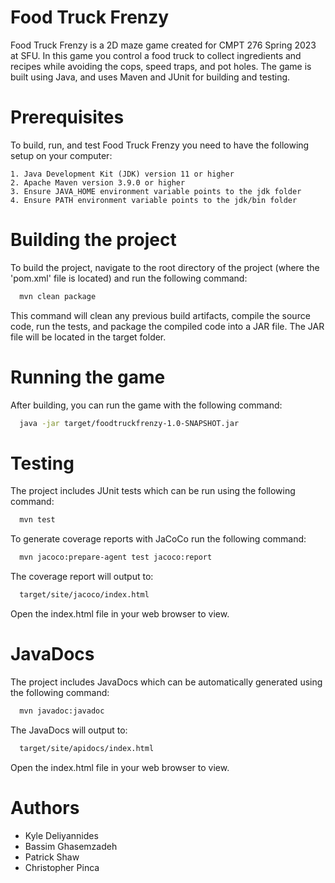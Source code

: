 
# Food Truck Frenzy

Food Truck Frenzy is a 2D maze game created for CMPT 276 Spring 2023 at SFU. In this game you control a food truck to collect ingredients and recipes while avoiding the cops, speed traps, and pot holes. The game is built using Java, and uses Maven and JUnit for building and testing.

# Prerequisites

To build, run, and test Food Truck Frenzy you need to have the following setup on your computer:

    1. Java Development Kit (JDK) version 11 or higher
    2. Apache Maven version 3.9.0 or higher
    3. Ensure JAVA_HOME environment variable points to the jdk folder
    4. Ensure PATH environment variable points to the jdk/bin folder

# Building the project

To build the project, navigate to the root directory of the project (where the 'pom.xml' file is located) and run the following command:

```bash
  mvn clean package
```

This command will clean any previous build artifacts, compile the source code, run the tests, and package the compiled code into a JAR file. The JAR file will be located in the target folder.

# Running the game

After building, you can run the game with the following command: 

```bash
  java -jar target/foodtruckfrenzy-1.0-SNAPSHOT.jar
```

# Testing

The project includes JUnit tests which can be run using the following command:

```bash
  mvn test
```

To generate coverage reports with JaCoCo run the following command:

```bash
  mvn jacoco:prepare-agent test jacoco:report
```

The coverage report will output to:

```bash
  target/site/jacoco/index.html
```
Open the index.html file in your web browser to view.

# JavaDocs

The project includes JavaDocs which can be automatically generated using the following command:

```bash
  mvn javadoc:javadoc
```

The JavaDocs will output to:

```bash
  target/site/apidocs/index.html
```
Open the index.html file in your web browser to view.

# Authors
 - Kyle Deliyannides
 - Bassim Ghasemzadeh
 - Patrick Shaw
 - Christopher Pinca

